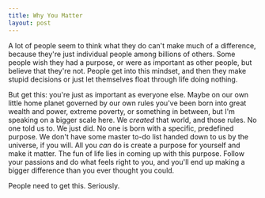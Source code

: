 ```yaml
---
title: Why You Matter
layout: post
---
```


A lot of people seem to think what they do can't make much of a difference, because they're just individual people among billions of others. Some people wish they had a purpose, or were as important as other people, but believe that they're not. People get into this mindset, and then they make stupid decisions or just let themselves float through life doing nothing.

But get this: you're just as important as everyone else. Maybe on our own little home planet governed by our own rules you've been born into great wealth and power, extreme poverty, or something in between, but I'm speaking on a bigger scale here. We *created* that world, and those rules. No one told us to. We just did. No one is born with a specific, predefined purpose. We don't have some master to-do list handed down to us by the universe, if you will. All you *can* do is create a purpose for yourself and make it matter. The fun of life lies in coming up with this purpose. Follow your passions and do what feels right to you, and you'll end up making a bigger difference than you ever thought you could.

People need to get this. Seriously.